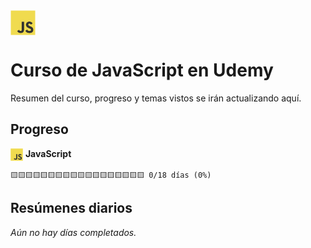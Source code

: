 <img src="https://raw.githubusercontent.com/devicons/devicon/master/icons/javascript/javascript-original.svg" width="40" style="vertical-align:middle;"/>

# Curso de JavaScript en Udemy

Resumen del curso, progreso y temas vistos se irán actualizando aquí.

## Progreso

<img src="https://raw.githubusercontent.com/devicons/devicon/master/icons/javascript/javascript-original.svg" width="20" style="vertical-align:middle;"/> **JavaScript**
```
🟨🟨🟨🟨🟨🟨🟨🟨🟨🟨🟨🟨🟨🟨🟨🟨🟨🟨 0/18 días (0%)
```

## Resúmenes diarios

*Aún no hay días completados.*
